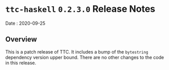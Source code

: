 # `ttc-haskell` `0.2.3.0` Release Notes

Date
: 2020-09-25

## Overview

This is a patch release of TTC.  It includes a bump of the `bytestring`
dependency version upper bound.  There are no other changes to the code in
this release.
